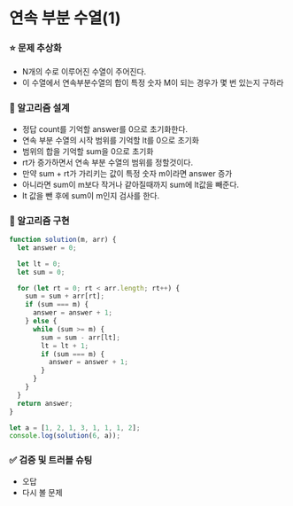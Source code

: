 # 연속 부분 수열(1)

### ⭐ 문제 추상화

- N개의 수로 이루어진 수열이 주어진다.
- 이 수열에서 연속부분수열의 합이 특정 숫자 M이 되는 경우가 몇 번 있는지 구하라

### 🔧 알고리즘 설계

- 정답 count를 기억할 answer를 0으로 초기화한다.
- 연속 부분 수열의 시작 범위를 기억할 lt를 0으로 초기화
- 범위의 합을 기억할 sum을 0으로 초기화
- rt가 증가하면서 연속 부분 수열의 범위를 정할것이다.
- 만약 sum + rt가 가리키는 값이 특정 숫자 m이라면 answer 증가
- 아니라면 sum이 m보다 작거나 같아질때까지 sum에 lt값을 빼준다.
- lt 값을 뺀 후에 sum이 m인지 검사를 한다.

### 🔨 알고리즘 구현

```js
function solution(m, arr) {
  let answer = 0;

  let lt = 0;
  let sum = 0;

  for (let rt = 0; rt < arr.length; rt++) {
    sum = sum + arr[rt];
    if (sum === m) {
      answer = answer + 1;
    } else {
      while (sum >= m) {
        sum = sum - arr[lt];
        lt = lt + 1;
        if (sum === m) {
          answer = answer + 1;
        }
      }
    }
  }
  return answer;
}

let a = [1, 2, 1, 3, 1, 1, 1, 2];
console.log(solution(6, a));
```

### ✅ 검증 및 트러블 슈팅

- 오답
- 다시 볼 문제
